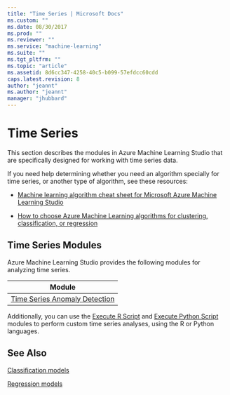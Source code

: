 ```yaml
---
title: "Time Series | Microsoft Docs"
ms.custom: ""
ms.date: 08/30/2017
ms.prod: ""
ms.reviewer: ""
ms.service: "machine-learning"
ms.suite: ""
ms.tgt_pltfrm: ""
ms.topic: "article"
ms.assetid: 8d6cc347-4258-40c5-b099-57efdcc60cdd
caps.latest.revision: 8
author: "jeannt"
ms.author: "jeannt"
manager: "jhubbard"
---
```

# Time Series
This section describes the modules in Azure Machine Learning Studio that are specifically designed for working with time series data.  
    
 If you need help determining whether you need an algorithm specially for time series, or another type of algorithm, see these resources:  
  
-   [Machine learning algorithm cheat sheet for Microsoft Azure Machine Learning Studio](https://azure.microsoft.com/documentation/articles/machine-learning-algorithm-cheat-sheet/)  
  
-   [How to choose Azure Machine Learning algorithms for clustering, classification, or regression](https://azure.microsoft.com/documentation/articles/machine-learning-algorithm-choice/)  
  
  
##  <a name="categories"></a> Time Series Modules  

Azure Machine Learning Studio provides the following modules for analyzing time series.   
  
|Module|  
|--------------|  
|[Time Series Anomaly Detection](time-series-anomaly-detection.md)|
 
Additionally, you can use the [Execute R Script](execute-r-script.md) and [Execute Python Script](execute-python-script.md) modules to perform custom time series analyses, using the R or Python languages.
 
  
## See Also  


[Classification models](machine-learning-initialize-model-classification.md)

[Regression models](machine-learning-initialize-model-regression.md)

